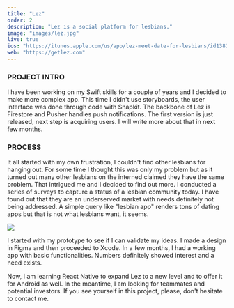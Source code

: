```yaml
---
title: "Lez"
order: 2
description: "Lez is a social platform for lesbians."
image: "images/lez.jpg"
live: true
ios: "https://itunes.apple.com/us/app/lez-meet-date-for-lesbians/id1381112870?l=en&ls=1&mt=8" 
web: "https://getlez.com"
---
```

### PROJECT INTRO
I have been working on my Swift skills for a couple of years and I decided to make more complex app. This time I didn't use storyboards, the user interface was done through code with Snapkit. The backbone of Lez is Firestore and Pusher handles push notifications. The first version is just released, next step is acquiring users. I will write more about that in next few months.

### PROCESS
It all started with my own frustration, I couldn't find other lesbians for hanging out. For some time I thought this was only my problem but as it turned out many other lesbians on the interned claimed they have the same problem. That intrigued me and I decided to find out more. I conducted a series of surveys to capture a status of a lesbian community today. I have found out that they are an underserved market with needs definitely not being addressed. A simple query like "lesbian app" renders tons of dating apps but that is not what lesbians want, it seems.

<img class="image-spacer-solo" src="images/lez_survey.jpg">

I started with my prototype to see if I can validate my ideas. I made a design in Figma and then proceeded to Xcode. In a few months, I had a working app with basic functionalities. Numbers definitely showed interest and a need exists. 
‍

Now, I am learning React Native to expand Lez to a new level and to offer it for Android as well. In the meantime, I am looking for teammates and potential investors. If you see yourself in this project, please, don't hesitate to contact me.